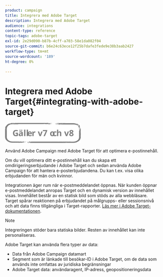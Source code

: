 ```yaml
---
product: campaign
title: Integrera med Adobe Target
description: Integrera med Adobe Target
audience: integrations
content-type: reference
topic-tags: adobe-target
exl-id: 2e29d090-b87b-4cff-a703-58e1da082f04
source-git-commit: b6e24c63ece12f25b7dafe3fede9e38b3aab2427
workflow-type: tm+mt
source-wordcount: '189'
ht-degree: 0%

---
```


# Integrera med Adobe Target{#integrating-with-adobe-target}

![](../../assets/common.svg)

Använd Adobe Campaign med Adobe Target för att optimera e-postinnehåll.

Om du vill optimera ditt e-postinnehåll kan du skapa ett omdirigeringserbjudande i Adobe Target och sedan använda Adobe Campaign för att hantera e-posterbjudandena. Du kan t.ex. visa olika erbjudanden för män och kvinnor.

Integrationen äger rum när e-postmeddelandet öppnas. När kunden öppnar e-postmeddelandet anropas Target och en dynamisk version av innehållet visas. Innehållet består av en statisk bild som stöds av alla webbläsare. Target spårar reaktionen på erbjudandet på målgrupps- eller sessionsnivå och att data finns tillgängliga i Target-rapporter. [Läs mer i Adobe Target-dokumentationen](https://experienceleague.adobe.com/docs/target/using/integrate/campaign-and-target.html).


>[!NOTE]
>
>Integreringen stöder bara statiska bilder. Resten av innehållet kan inte personaliseras.

Adobe Target kan använda flera typer av data:

* Data från Adobe Campaign datamart
* Segment som är länkade till besökar-ID i Adobe Target, om de data som används inte omfattas av juridiska begränsningar
* Adobe Target data: användaragent, IP-adress, geopositioneringsdata
